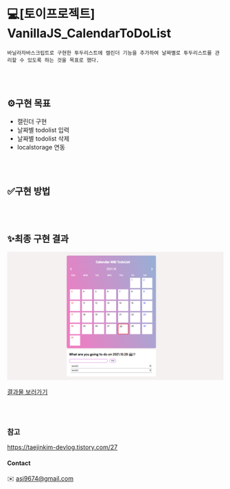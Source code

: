 # 💻[토이프로젝트] VanillaJS_CalendarToDoList
    바닐라자바스크립트로 구현한 투두리스트에 캘린더 기능을 추가하여 날짜별로 투두리스트를 관리할 수 있도록 하는 것을 목표로 했다.
   
<br><br>

## ⚙구현 목표
* 캘린더 구현 
* 날짜별 todolist 입력 
* 날짜별 todolist 삭제 
* localstorage 연동

<br><br>

## ✅구현 방법

<br><br>

## ✨최종 구현 결과
![image](img/caleandar.PNG)


[결과물 보러가기](https://ahn-sujin.github.io/VanillaJS_CalendarToDoList/html/calendar02.html)

<br><br>

### 참고
https://taejinkim-devlog.tistory.com/27


#### Contact 
:envelope: asj9674@gmail.com
